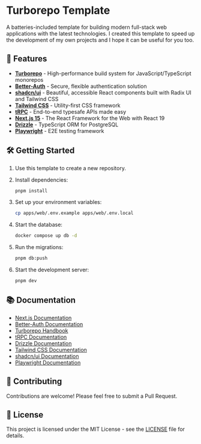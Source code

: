 # Turborepo Template

A batteries-included template for building modern full-stack web applications with the latest technologies. I created this template to speed up the development of my own projects and I hope it can be useful for you too.

## 🚀 Features

- **[Turborepo](https://turbo.build/)** - High-performance build system for JavaScript/TypeScript monorepos
- **[Better-Auth](https://better-auth.com/)** - Secure, flexible authentication solution
- **[shadcn/ui](https://ui.shadcn.com/)** - Beautiful, accessible React components built with Radix UI and Tailwind CSS
- **[Tailwind CSS](https://tailwindcss.com/)** - Utility-first CSS framework
- **[tRPC](https://trpc.io/)** - End-to-end typesafe APIs made easy
- **[Next.js 15](https://nextjs.org/)** - The React Framework for the Web with React 19
- **[Drizzle](https://orm.drizzle.team/)** - TypeScript ORM for PostgreSQL
- **[Playwright](https://playwright.dev/)** - E2E testing framework

## 🛠️ Getting Started

1. Use this template to create a new repository.

2. Install dependencies:

   ```bash
   pnpm install
   ```

3. Set up your environment variables:

   ```bash
   cp apps/web/.env.example apps/web/.env.local
   ```

4. Start the database:

   ```bash
   docker compose up db -d
   ```

5. Run the migrations:

   ```bash
   pnpm db:push
   ```

6. Start the development server:

   ```bash
   pnpm dev
   ```

## 📚 Documentation

- [Next.js Documentation](https://nextjs.org/docs)
- [Better-Auth Documentation](https://www.better-auth.com/docs/)
- [Turborepo Handbook](https://turbo.build/repo/docs)
- [tRPC Documentation](https://trpc.io/docs)
- [Drizzle Documentation](https://orm.drizzle.team/docs/overview)
- [Tailwind CSS Documentation](https://tailwindcss.com/docs)
- [shadcn/ui Documentation](https://ui.shadcn.com/docs)
- [Playwright Documentation](https://playwright.dev/docs/intro)

## 🤝 Contributing

Contributions are welcome! Please feel free to submit a Pull Request.

## 📝 License

This project is licensed under the MIT License - see the [LICENSE](LICENSE) file for details.
